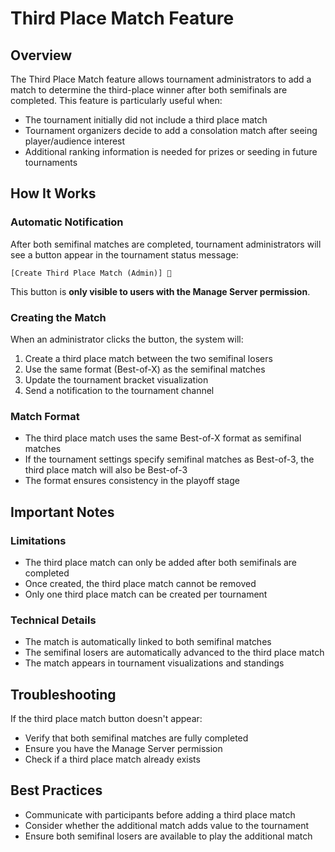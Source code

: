 # Third Place Match Feature

## Overview

The Third Place Match feature allows tournament administrators to add a match to determine the third-place winner after both semifinals are completed. This feature is particularly useful when:

- The tournament initially did not include a third place match
- Tournament organizers decide to add a consolation match after seeing player/audience interest
- Additional ranking information is needed for prizes or seeding in future tournaments

## How It Works

### Automatic Notification

After both semifinal matches are completed, tournament administrators will see a button appear in the tournament status message:

```
[Create Third Place Match (Admin)] 🏅
```

This button is **only visible to users with the Manage Server permission**.

### Creating the Match

When an administrator clicks the button, the system will:

1. Create a third place match between the two semifinal losers
2. Use the same format (Best-of-X) as the semifinal matches
3. Update the tournament bracket visualization
4. Send a notification to the tournament channel

### Match Format

- The third place match uses the same Best-of-X format as semifinal matches
- If the tournament settings specify semifinal matches as Best-of-3, the third place match will also be Best-of-3
- The format ensures consistency in the playoff stage

## Important Notes

### Limitations

- The third place match can only be added after both semifinals are completed
- Once created, the third place match cannot be removed
- Only one third place match can be created per tournament

### Technical Details

- The match is automatically linked to both semifinal matches
- The semifinal losers are automatically advanced to the third place match
- The match appears in tournament visualizations and standings

## Troubleshooting

If the third place match button doesn't appear:
- Verify that both semifinal matches are fully completed
- Ensure you have the Manage Server permission
- Check if a third place match already exists

## Best Practices

- Communicate with participants before adding a third place match
- Consider whether the additional match adds value to the tournament
- Ensure both semifinal losers are available to play the additional match 